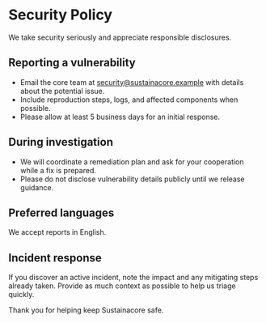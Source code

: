 # Security Policy

We take security seriously and appreciate responsible disclosures.

## Reporting a vulnerability
- Email the core team at security@sustainacore.example with details about the potential issue.
- Include reproduction steps, logs, and affected components when possible.
- Please allow at least 5 business days for an initial response.

## During investigation
- We will coordinate a remediation plan and ask for your cooperation while a fix is prepared.
- Please do not disclose vulnerability details publicly until we release guidance.

## Preferred languages
We accept reports in English.

## Incident response
If you discover an active incident, note the impact and any mitigating steps already taken. Provide as much context as possible to help us triage quickly.

Thank you for helping keep Sustainacore safe.
